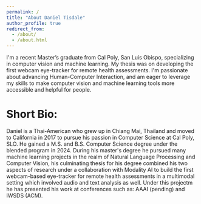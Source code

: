 ```yaml
---
permalink: /
title: "About Daniel Tisdale"
author_profile: true
redirect_from: 
  - /about/
  - /about.html
---
```


I'm a recent Master’s graduate from Cal Poly, San Luis Obispo, specializing in computer vision and machine learning. My thesis was on developing the first webcam eye-tracker for remote health assessments. I'm passionate about advancing Human-Computer Interaction, and am eager to leverage my skills to make computer vision and machine learning tools more accessible and helpful for people.

Short Bio: 
======
Daniel is a Thai-American who grew up in Chiang Mai, Thailand and moved to California in 2017 to pursue his passion in Computer Science at Cal Poly, SLO. He gained a M.S. and B.S. Computer Science degree under the blended program in 2024. During his master's degree he pursued many machine learning projects in the realm of Natural Language Processing and Computer Vision, his culminating thesis for his degree combined his two aspects of research under a collaboration with Modality AI to build the first webcam-based eye-tracker for remote health assessments in a multimodal setting which involved audio and text analysis as well. Under this projectm he has presented his work at conferences such as: AAAI (pending) and IWSDS (ACM). 
